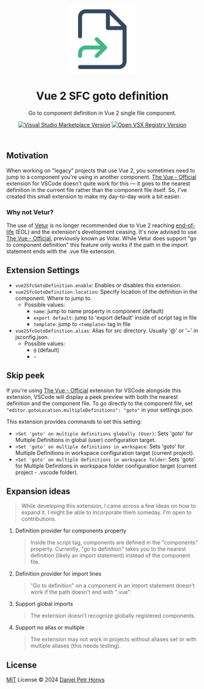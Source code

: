 <p align="center">
<img src="./assets/icon.png" height="180">
</p>

<h1 align="center">
Vue 2 SFC goto definition
</h1>

<p align="center">
Go to component definition in Vue 2 single file component.
</p>

<p align="center">
<a href="https://marketplace.visualstudio.com/items?itemName=DPHonys.vue-2-sfc-goto-definition" target="__blank"><img src="https://shields.io/visual-studio-marketplace/v/DPHonys.vue-2-sfc-goto-definition?color=41B883&label=VS%20Code%20Marketplace&logo=visual-studio-code" alt="Visual Studio Marketplace Version" /></a>
<a href="https://open-vsx.org/extension/DPHonys/vue-2-sfc-goto-definition" target="__blank"><img src="https://shields.io/open-vsx/v/DPHonys/vue-2-sfc-goto-definition?color=41B883&label=Open%20VSX%20Registry&logo=open-vsx" alt="Open VSX Registry Version" /></a>
</p>

<br>

## Motivation

When working on "legacy" projects that use Vue 2, you sometimes need to jump to a component you're using in another component. [The Vue - Official](https://marketplace.visualstudio.com/items?itemName=Vue.volar) extension for VSCode doesn't quite work for this — it goes to the nearest definition in the current file rather than the component file itself. So, I've created this small extension to make my day-to-day work a bit easier.


### Why not Vetur?

The use of [Vetur](https://marketplace.visualstudio.com/items?itemName=octref.vetur) is no longer recommended due to Vue 2 reaching [end-of-life](https://v2.vuejs.org/eol/) (EOL) and the extension's development ceasing. It's now advised to use [The Vue - Official](https://marketplace.visualstudio.com/items?itemName=Vue.volar), previously known as Volar. While Vetur does support "go to component definition" this feature only works if the path in the import statement ends with the .vue file extension.


## Extension Settings

- `vue2SfcGotoDefinition.enable`: Enables or disables this extension.
- `vue2SfcGotoDefinition.location`: Specify location of the definition in the component. Where to jump to.
    - Possible values:
        - `name`: jump to name property in component (default)
        - `export default`: jump to 'export default' inside of script tag in file
        - `template`: jump to `<template>` tag in file
- `vue2SfcGotoDefinition.alias`: Alias for src directory. Usually '@' or '~' in jsconfig.json.
    - Possible values: 
        - `@` (default)
        - `~`


## Skip peek

If you're using [The Vue - Official](https://marketplace.visualstudio.com/items?itemName=Vue.volar) extension for VSCode alongside this extension, VSCode will display a peek preview with both the nearest definition and the component file. To go directly to the component file, set `"editor.gotoLocation.multipleDefinitions": "goto"` in your settings.json.

This extension provides commands to set this setting:
* `>Set 'goto' on multiple definitions globally (User)`: Sets 'goto' for Multiple Definitions in global (user) configuration target.
* `>Set 'goto' on multiple definitions in workspace`: Sets 'goto' for Multiple Definitions in workspace configuration target (current project).
* `>Set 'goto' on multiple definitions in workspace folder`: Sets 'goto' for Multiple Definitions in workspace folder configuration target (current project - .vscode folder).


## Expansion ideas

> While developing this extension, I came across a few ideas on how to expand it. I might be able to incorporate them someday. I'm open to contributions.

1. Definition provider for components property
    > Inside the script tag, components are defined in the "components" property. Currently, "go to definition" takes you to the nearest definition (likely an import statement) instead of the component file.
2. Definition provider for import lines
    > "Go to definition" on a component in an import statement doesn't work if the path doesn't end with ".vue".
3. Support global imports
    > The extension doesn't recognize globally registered components.
4. Support no alias or multiple
    > The extension may not work in projects without aliases set or with multiple aliases (this needs testing).

## License

[MIT](./LICENSE) License © 2024 [Daniel Petr Honys](https://github.com/DPHonys)